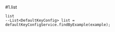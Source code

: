 #1.list

```
list
--List<DefaultKeyConfig> list = defaultKeyConfigService.findByExample(example);
```
